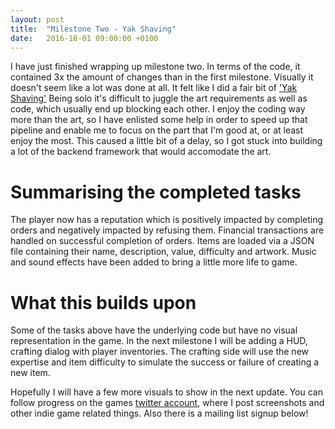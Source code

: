 ```yaml
---
layout: post
title:  "Milestone Two - Yak Shaving"
date:   2016-10-01 09:00:00 +0100
---
```

I have just finished wrapping up milestone two. In terms of the code, it
contained 3x the amount of changes than in the first milestone. Visually it
doesn't seem like a lot was done at all. It felt like I did a fair bit of
['Yak Shaving'](https://en.wiktionary.org/wiki/yak_shaving) Being solo it's
difficult to juggle the art requirements as well as code, which usually end up
blocking each other. I enjoy the coding way more than the art, so I have
enlisted some help in order to speed up that pipeline and enable me to focus on
the part that I'm good at, or at least enjoy the most. This caused a little bit
of a delay, so I got stuck into building a lot of the backend framework that
would accomodate the art.

# Summarising the completed tasks
The player now has a reputation which is positively impacted by completing
orders and negatively impacted by refusing them. Financial transactions are
handled on successful completion of orders. Items are loaded via a JSON file
containing their name, description, value, difficulty and artwork. Music and
sound effects have been added to bring a little more life to game.

# What this builds upon
Some of the tasks above have the underlying code but have no visual
representation in the game. In the next milestone I will be adding a HUD,
crafting dialog with player inventories. The crafting side will use the new
expertise and item difficulty to simulate the success or failure of creating
a new item.

Hopefully I will have a few more visuals to show in the next update. You can
follow progress on the games [twitter
account](http://twitter.com/destroypixels), where I post screenshots and other
indie game related things. Also there is a mailing list signup below!
